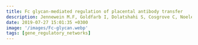 ```yaml
---
title: Fc glycan-mediated regulation of placental antibody transfer
description: Jennewein M.F, Goldfarb I, Dolatshahi S, Cosgrove C, Noelette F.J, Krykbaeva M, Das J*, Sarkar A, Gorman M.J, Fischinger S, Boudreau C.M, Brown J, Cooperrider J.H, Aneja J, Suscovich T.J, Graham B.S, Lauer G.M, Goetghebuer T, Marchant A, Lauffenburger D, Kim A.Y, Riley L.E, Alter G
date: 2019-07-27 15:01:35 +0300
image: '/images/Fc-glycan.webp'
tags: [gene_regulatory_networks]
---
```

